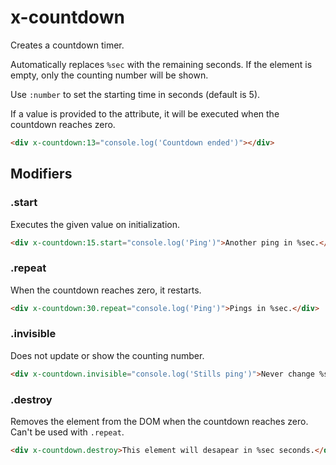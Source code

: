 # x-countdown

Creates a countdown timer.

Automatically replaces `%sec` with the remaining seconds. If the element is empty, only the counting number will be
shown.

Use `:number` to set the starting time in seconds (default is 5).

If a value is provided to the attribute, it will be executed when the countdown reaches zero.

```html
<div x-countdown:13="console.log('Countdown ended')"></div>
```

## Modifiers

### .start

Executes the given value on initialization.

```html
<div x-countdown:15.start="console.log('Ping')">Another ping in %sec.</div>
```

### .repeat

When the countdown reaches zero, it restarts.

```html
<div x-countdown:30.repeat="console.log('Ping')">Pings in %sec.</div>
```

### .invisible

Does not update or show the counting number.

```html
<div x-countdown.invisible="console.log('Stills ping')">Never change %sec</div>
```

### .destroy

Removes the element from the DOM when the countdown reaches zero. Can't be used with `.repeat`.

```html
<div x-countdown.destroy>This element will desapear in %sec seconds.</div>
```
